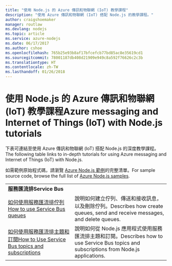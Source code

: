 ```yaml
---
title: "使用 Node.js 的 Azure 傳訊和物聯網 (IoT) 教學課程"
description: "使用 Azure 傳訊和物聯網 (IoT) 搭配 Node.js 的教學課程。"
author: craigshoemaker
manager: routlaw
ms.devlang: nodejs
ms.topic: article
ms.service: azure-nodejs
ms.date: 06/17/2017
ms.author: cshoe
ms.openlocfilehash: 765b25e93b8af17bfcefcb77bd85ac8e35619cd1
ms.sourcegitcommit: 78001187db408d21909e949c8a592f76626c2c3b
ms.translationtype: HT
ms.contentlocale: zh-TW
ms.lasthandoff: 01/26/2018
---
```

# <a name="azure-messaging-and-internet-of-things-iot-with-nodejs-tutorials"></a><span data-ttu-id="e8468-103">使用 Node.js 的 Azure 傳訊和物聯網 (IoT) 教學課程</span><span class="sxs-lookup"><span data-stu-id="e8468-103">Azure messaging and Internet of Things (IoT) with Node.js tutorials</span></span>

<span data-ttu-id="e8468-104">下表可連結至使用 Azure 傳訊和物聯網 (IoT) 搭配 Node.js 的深度教學課程。</span><span class="sxs-lookup"><span data-stu-id="e8468-104">The following table links to in-depth tutorials for using Azure messaging and Internet of Things (IoT) with Node.js.</span></span>

<span data-ttu-id="e8468-105">如需範例原始程式碼，請瀏覽 [Azure Node.js 範例](https://azure.microsoft.com/resources/samples/?term=nodejs)的完整清單。</span><span class="sxs-lookup"><span data-stu-id="e8468-105">For sample source code, browse the full list of [Azure Node.js samples](https://azure.microsoft.com/resources/samples/?term=nodejs).</span></span>

| | |
|---|---|
| <span data-ttu-id="e8468-106">**服務匯流排**</span><span class="sxs-lookup"><span data-stu-id="e8468-106">**Service Bus**</span></span> ||
| [<span data-ttu-id="e8468-107">如何使用服務匯流排佇列</span><span class="sxs-lookup"><span data-stu-id="e8468-107">How to use Service Bus queues</span></span>](http://docs.microsoft.com/azure/service-bus-messaging/service-bus-nodejs-how-to-use-queues?toc=/azure/node/toc.json&bc=/azure/node/toc.json) | <span data-ttu-id="e8468-108">說明如何建立佇列、傳送和接收訊息，以及刪除佇列。</span><span class="sxs-lookup"><span data-stu-id="e8468-108">Describes how create queues, send and receive messages, and delete queues.</span></span> |
| [<span data-ttu-id="e8468-109">如何使用服務匯流排主題和訂閱</span><span class="sxs-lookup"><span data-stu-id="e8468-109">How to Use Service Bus topics and subscriptions</span></span>](http://docs.microsoft.com/azure/service-bus-messaging/service-bus-nodejs-how-to-use-topics-subscriptions?toc=/azure/node/toc.json&bc=/azure/node/toc.json) | <span data-ttu-id="e8468-110">說明如何從 Node.js 應用程式使用服務匯流排主題和訂閱。</span><span class="sxs-lookup"><span data-stu-id="e8468-110">Describes how to use Service Bus topics and subscriptions from Node.js applications.</span></span> |
